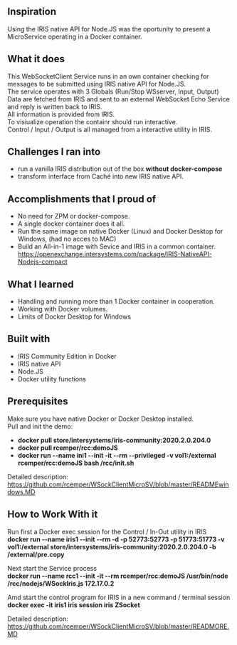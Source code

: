 ## Inspiration
Using the IRIS native API for Node.JS was the oportunity to present a MicroService operating in a Docker container.  

## What it does
This WebSocketClient Service runs in an own container checking for messages to be submitted using IRIS native API for Node.JS.  
The service operates with 3 Globals (Run/Stop WSserver, Input, Output)  
Data are fetched from IRIS and sent to an external WebSocket Echo Service and reply is written back to IRIS.  
All information is provided from IRIS.  
To visiualize operation the containr should run interactive.  
Control / Input / Output is all managed from a interactive utility in IRIS.     

## Challenges I ran into
- run a vanilla IRIS distribution out of the box __without docker-compose__
- transform interface from Caché into new IRIS native API. 

## Accomplishments that I proud of
- No need for ZPM or docker-compose.  
- A single docker container does it all.  
- Run the same image on native Docker (Linux) and Docker Desktop for Windows,
  (had no acces to MAC)  
- Build an All-in-1 image with Sevice and IRIS in a common container.  
  https://openexchange.intersystems.com/package/IRIS-NativeAPI-Nodejs-compact

## What I learned
- Handling and running more than 1 Docker container in cooperation.  
- Working with Docker volumes.  
- Limits of Docker Desktop for Windows    

## Built with
- IRIS Community Edition in Docker  
- IRIS native API  
- Node.JS  
- Docker utility functions

## Prerequisites
Make sure you have native Docker or Docker Desktop installed.  
Pull and init the demo:  

- __docker pull store/intersystems/iris-community:2020.2.0.204.0__  
- __docker pull rcemper/rcc:demoJS__   
- __docker run --name ini1 --init -it --rm --privileged -v vol1:/external rcemper/rcc:demoJS bash /rcc/init.sh__   

Detailed description: https://github.com/rcemper/WSockClientMicroSV/blob/master/READMEwindows.MD

## How to Work With it
Run first a Docker exec session for the Control / In-Out utility in IRIS     
__docker run --name iris1 --init --rm -d -p 52773:52773 -p 51773:51773 -v vol1:/external store/intersystems/iris-community:2020.2.0.204.0 -b /external/pre.copy__  

Next start the Service process   
__docker run --name rcc1 --init -it --rm rcemper/rcc:demoJS /usr/bin/node /rcc/nodejs/WSockIris.js 172.17.0.2__ 

Amd start the control program for IRIS in a new command / terminal session
__docker exec -it iris1 iris session iris ZSocket__

Detailed description: https://github.com/rcemper/WSockClientMicroSV/blob/master/READMORE.MD  
